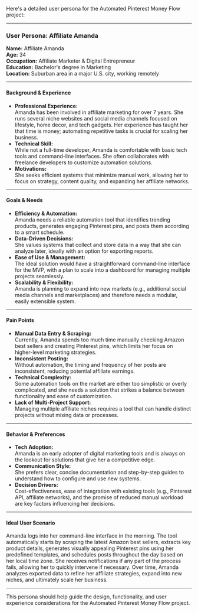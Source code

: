 Here's a detailed user persona for the Automated Pinterest Money Flow project:

---

### User Persona: Affiliate Amanda

**Name:** Affiliate Amanda  
**Age:** 34  
**Occupation:** Affiliate Marketer & Digital Entrepreneur  
**Education:** Bachelor's degree in Marketing  
**Location:** Suburban area in a major U.S. city, working remotely

---

#### **Background & Experience**
- **Professional Experience:**  
  Amanda has been involved in affiliate marketing for over 7 years. She runs several niche websites and social media channels focused on lifestyle, home decor, and tech gadgets. Her experience has taught her that time is money; automating repetitive tasks is crucial for scaling her business.
- **Technical Skill:**  
  While not a full-time developer, Amanda is comfortable with basic tech tools and command-line interfaces. She often collaborates with freelance developers to customize automation solutions.  
- **Motivations:**  
  She seeks efficient systems that minimize manual work, allowing her to focus on strategy, content quality, and expanding her affiliate networks.

---

#### **Goals & Needs**
- **Efficiency & Automation:**  
  Amanda needs a reliable automation tool that identifies trending products, generates engaging Pinterest pins, and posts them according to a smart schedule.  
- **Data-Driven Decisions:**  
  She values systems that collect and store data in a way that she can analyze later, ideally with an option for exporting reports.
- **Ease of Use & Management:**  
  The ideal solution would have a straightforward command-line interface for the MVP, with a plan to scale into a dashboard for managing multiple projects seamlessly.
- **Scalability & Flexibility:**  
  Amanda is planning to expand into new markets (e.g., additional social media channels and marketplaces) and therefore needs a modular, easily extensible system.

---

#### **Pain Points**
- **Manual Data Entry & Scraping:**  
  Currently, Amanda spends too much time manually checking Amazon best sellers and creating Pinterest pins, which limits her focus on higher-level marketing strategies.
- **Inconsistent Posting:**  
  Without automation, the timing and frequency of her posts are inconsistent, reducing potential affiliate earnings.
- **Technical Complexity:**  
  Some automation tools on the market are either too simplistic or overly complicated, and she needs a solution that strikes a balance between functionality and ease of customization.
- **Lack of Multi-Project Support:**  
  Managing multiple affiliate niches requires a tool that can handle distinct projects without mixing data or processes.

---

#### **Behavior & Preferences**
- **Tech Adoption:**  
  Amanda is an early adopter of digital marketing tools and is always on the lookout for solutions that give her a competitive edge.
- **Communication Style:**  
  She prefers clear, concise documentation and step-by-step guides to understand how to configure and use new systems.
- **Decision Drivers:**  
  Cost-effectiveness, ease of integration with existing tools (e.g., Pinterest API, affiliate networks), and the promise of reduced manual workload are key factors influencing her decisions.

---

#### **Ideal User Scenario**
Amanda logs into her command-line interface in the morning. The tool automatically starts by scraping the latest Amazon best sellers, extracts key product details, generates visually appealing Pinterest pins using her predefined templates, and schedules posts throughout the day based on her local time zone. She receives notifications if any part of the process fails, allowing her to quickly intervene if necessary. Over time, Amanda analyzes exported data to refine her affiliate strategies, expand into new niches, and ultimately scale her business.

---

This persona should help guide the design, functionality, and user experience considerations for the Automated Pinterest Money Flow project. 